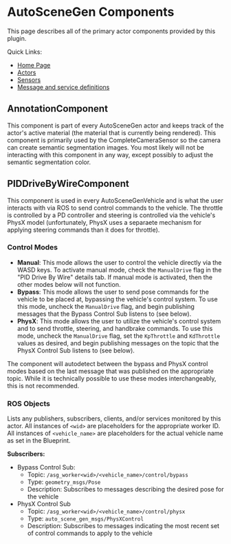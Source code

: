 # AutoSceneGen Components

This page describes all of the primary actor components provided by this plugin.

Quick Links:
- [Home Page](https://github.com/tsender/AutomaticSceneGeneration)
- [Actors](https://github.com/tsender/AutomaticSceneGeneration/blob/main/Documentation/actors.md)
- [Sensors](https://github.com/tsender/AutomaticSceneGeneration/blob/main/Documentation/sensors.md)
- [Message and service definitions](https://github.com/tsender/auto_scene_gen/blob/main/documentation/msg_and_srv_reference.md)


## AnnotationComponent

This component is part of every AutoSceneGen actor and keeps track of the actor's active material (the material that is currently being rendered). This component is primarily used by the CompleteCameraSensor so the camera can create semantic segmentation images. You most likely will not be interacting with this component in any way, except possibly to adjust the semantic segmentation color.

## PIDDriveByWireComponent

This component is used in every AutoSceneGenVehicle and is what the user interacts with via ROS to send control commands to the vehicle. The throttle is controlled by a PD controller and steering is controlled via the vehicle's PhysX model (unfortunately, PhysX uses a separaete mechanism for applying steering commands than it does for throttle).

### Control Modes

- **Manual**: This mode allows the user to control the vehicle directly via the WASD keys. To activate manual mode, check the `ManualDrive` flag in the "PID Drive By Wire" details tab. If manual mode is activated, then the other modes below will not function.
- **Bypass**: This mode allows the user to send pose commands for the vehicle to be placed at, bypassing the vehicle's control system. To use this mode, uncheck the `ManualDrive` flag, and begin publishing messages that the Bypass Control Sub listens to (see below).
- **PhysX**: This mode allows the user to utilize the vehicle's control system and to send throttle, steering, and handbrake commands. To use this mode, uncheck the `ManualDrive` flag, set the `KpThrottle` and `KdThrottle` values as desired, and begin publishing messages on the topic that the PhysX Control Sub listens to (see below).

The component will autodetect between the bypass and PhysX control modes based on the last message that was published on the appropriate topic. While it is technically possible to use these modes interchangeably, this is not recommended.

### ROS Objects

Lists any publishers, subscribers, clients, and/or services monitored by this actor. All instances of `<wid>` are placeholders for the appropriate worker ID. All instances of `<vehicle_name>` are placeholders for the actual vehicle name as set in the Blueprint.

**Subscribers:**
- Bypass Control Sub:
  - Topic: `/asg_worker<wid>/<vehicle_name>/control/bypass`
  - Type: `geometry_msgs/Pose`
  - Description: Subscribes to messages describing the desired pose for the vehicle
- PhysX Control Sub
  - Topic: `/asg_worker<wid>/<vehicle_name>/control/physx`
  - Type: `auto_scene_gen_msgs/PhysXControl`
  - Description: Subscribes to messages indicating the most recent set of control commands to apply to the vehicle
